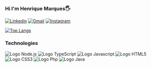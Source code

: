 ### Hi I'm Henrique Marques🖐️
[![Linkedin](https://img.shields.io/badge/LinkedIn-0077B5?style=for-the-badge&logo=linkedin&logoColor=white)](https://www.linkedin.com/in/henrique-marques-a09a71245/)
[![Gmail](https://img.shields.io/badge/Gmail-D14836?style=for-the-badge&logo=gmail&logoColor=white)](mailto:marquesx19@gmail.com)
[![Instagram](https://img.shields.io/badge/Instagram-E4405F?style=for-the-badge&logo=instagram&logoColor=white)](https://www.instagram.com/henriqmarxs/)

<div height="180em">
  
[![Top Langs](https://github-readme-stats.vercel.app/api/top-langs/?username=HenriqMarxs&layout=compact&theme=radical&count_private=true)](https://github.com/anuraghazra/github-readme-stats)

</div>



### Technologies




<div style="display: inline_block">
  <img aling="center" alt="Logo Node.js" src="https://img.shields.io/badge/Node.js-43853D?style=for-the-badge&logo=node.js&logoColor=white">
  <img aling="center" alt="Logo TypeScript" src="https://img.shields.io/badge/TypeScript-007ACC?style=for-the-badge&logo=typescript&logoColor=white">
  <img aling="center" alt="Logo Javascript" src="https://img.shields.io/badge/JavaScript-F7DF1E?style=for-the-badge&logo=javascript&logoColor=black">
  <img aling="center" alt="Logo HTML5" src="https://img.shields.io/badge/HTML5-E34F26?style=for-the-badge&logo=html5&logoColor=white">
  <img aling="center" alt="Logo CSS3" src="https://img.shields.io/badge/CSS3-1572B6?style=for-the-badge&logo=css3&logoColor=white">
  <img aling ="center" alt="Logo Php" src="https://img.shields.io/badge/PHP-777BB4?style=for-the-badge&logo=php&logoColor=white">
  <img aling ="center" alt="Logo Java" src="https://img.shields.io/badge/Java-ED8B00?style=for-the-badge&logo=openjdk&logoColor=white">

  
</div>
